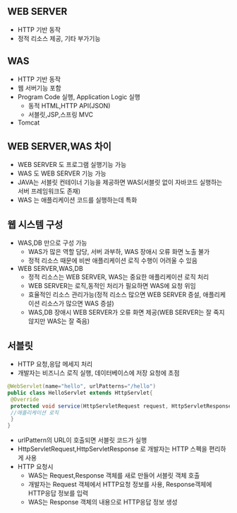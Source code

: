 ## WEB SERVER   
 - HTTP 기반 동작
 - 정적 리소스 제공, 기타 부가기능

## WAS
 - HTTP 기반 동작
 - 웹 서버기능 포함
 - Program Code 실행, Application Logic 실행
   - 동적 HTML,HTTP API(JSON)
   - 서블릿,JSP,스프링 MVC
 - Tomcat

## WEB SERVER,WAS 차이
 - WEB SERVER 도 프로그램 실행기능 가능
 - WAS 도 WEB SERVER 기능 가능
 - JAVA는 서블릿 컨테이너 기능을 제공하면 WAS(서블릿 없이 자바코드 실행하는 서버 프레임워크도 존재)
 - WAS 는 애플리케이션 코드를 실행하는데 특화

## 웹 시스템 구성
 - WAS,DB 만으로 구성 가능
   - WAS가 많은 역할 담당, 서버 과부하, WAS 장애시 오류 화면 노출 불가
   - 정적 리소스 때문에 비싼 애플리케이션 로직 수행이 어려울 수 있음
 - WEB SERVER,WAS,DB
   - 정적 리소스는 WEB SERVER, WAS는 중요한 애플리케이션 로직 처리
   - WEB SERVER는 로직,동적인 처리가 필요하면 WAS에 요청 위임
   - 효율적인 리소스 관리가능(정적 리소스 많으면 WEB SERVER 증설, 애플리케이션 리소스가 많으면 WAS 증설)
   - WAS,DB 장애시 WEB SERVER가 오류 화면 제공(WEB SERVER는 잘 죽지 않지만 WAS는 잘 죽음)

## 서블릿
 - HTTP 요청,응답 메세지 처리
 - 개발자는 비즈니스 로직 실행, 데이터베이스에 저장 요청에 초점
 ```java
@WebServlet(name="hello", urlPatterns="/hello")
public class HelloServlet extends HttpServlet{
  @Override
  protected void service(HttpServletRequest request, HttpServletResponse response){
  //애플리케이션 로직
  }
}
```
 - urlPattern의 URL이 호출되면 서블릿 코드가 실행
 - HttpServletRequest,HttpServletResponse 로 개발자는 HTTP 스펙을 편리하게 사용
 - HTTP 요청시
   - WAS는 Request,Response 객체를 새로 만들어 서블릿 객체 호출
   - 개발자는 Request 객체에서 HTTP요청 정보를 사용, Response객체에 HTTP응답 정보를 입력
   - WAS는 Response 객체의 내용으로 HTTP응답 정보 생성
